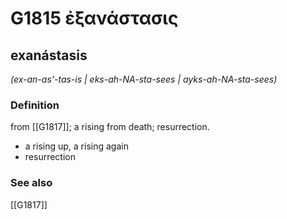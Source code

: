 # G1815 ἐξανάστασις

## exanástasis

_(ex-an-as'-tas-is | eks-ah-NA-sta-sees | ayks-ah-NA-sta-sees)_

### Definition

from [[G1817]]; a rising from death; resurrection.

- a rising up, a rising again
- resurrection

### See also

[[G1817]]

